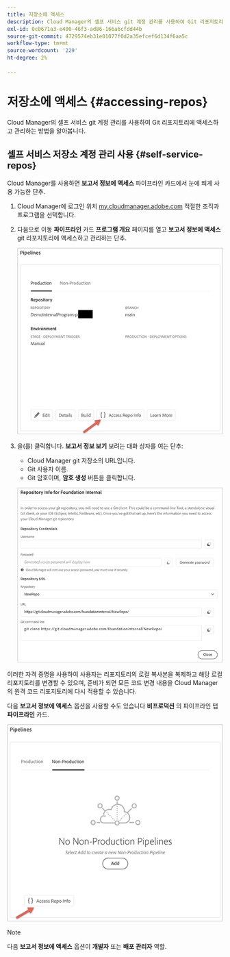 ```yaml
---
title: 저장소에 액세스
description: Cloud Manager의 셀프 서비스 git 계정 관리를 사용하여 Git 리포지토리에 액세스하고 관리하는 방법을 알아봅니다.
exl-id: 0c0671a3-e400-46f3-ad86-166a6cfdd44b
source-git-commit: 4729574eb31e01077f0d2a35efcef6d134f6aa5c
workflow-type: tm+mt
source-wordcount: '229'
ht-degree: 2%

---
```


# 저장소에 액세스 {#accessing-repos}

Cloud Manager의 셀프 서비스 git 계정 관리를 사용하여 Git 리포지토리에 액세스하고 관리하는 방법을 알아봅니다.

## 셀프 서비스 저장소 계정 관리 사용 {#self-service-repos}

Cloud Manager를 사용하면 **보고서 정보에 액세스** 파이프라인 카드에서 눈에 띄게 사용 가능한 단추.

1. Cloud Manager에 로그인 위치 [my.cloudmanager.adobe.com](https://my.cloudmanager.adobe.com/) 적절한 조직과 프로그램을 선택합니다.

1. 다음으로 이동 **파이프라인** 카드 **프로그램 개요** 페이지를 열고 **보고서 정보에 액세스** git 리포지토리에 액세스하고 관리하는 단추.

   ![환경 카드에서 보고서 정보 액세스 단추](/help/implementing/cloud-manager/assets/repos/access-repo1.png)

1. 을(를) 클릭합니다. **보고서 정보 보기** 보려는 대화 상자를 여는 단추:

   * Cloud Manager git 저장소의 URL입니다.
   * Git 사용자 이름.
   * Git 암호이며, **암호 생성** 버튼을 클릭합니다.

   ![](/help/implementing/cloud-manager/assets/repos/access-repo-create.png)

이러한 자격 증명을 사용하여 사용자는 리포지토리의 로컬 복사본을 복제하고 해당 로컬 리포지토리를 변경할 수 있으며, 준비가 되면 모든 코드 변경 내용을 Cloud Manager의 원격 코드 리포지토리에 다시 적용할 수 있습니다.

다음 **보고서 정보에 액세스** 옵션을 사용할 수도 있습니다 **비프로덕션** 의 파이프라인 탭 **파이프라인** 카드.

![비프로덕션 탭의 보고서 정보 액세스 단추](/help/implementing/cloud-manager/assets/repos/access-repo-nonprod.png)

>[!NOTE]
>
>다음 **보고서 정보에 액세스** 옵션이 **개발자** 또는 **배포 관리자** 역할.
